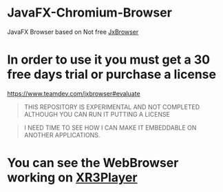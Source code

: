 # JavaFX-Chromium-Browser
JavaFX Browser based on Not free [JxBrowser](https://www.teamdev.com/jxbrowser)

# In order to use it you must get a 30 free days trial or purchase a license
https://www.teamdev.com/jxbrowser#evaluate


> THIS REPOSITORY IS EXPERIMENTAL AND NOT COMPLETED ALTHOUGH YOU CAN RUN IT PUTTING A LICENSE

> I NEED TIME TO SEE HOW I CAN MAKE IT EMBEDDABLE ON ANOTHER APPLICATIONS.

# You can see the WebBrowser working on [XR3Player](https://github.com/goxr3plus/XR3Player)
